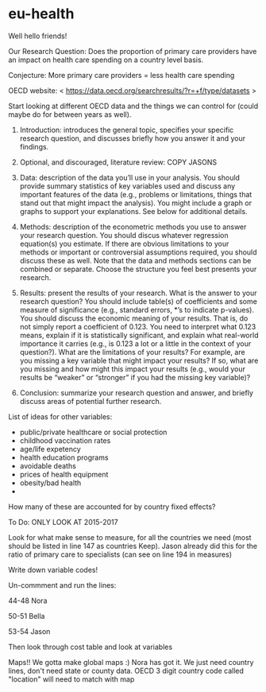 # eu-health

Well hello friends!

Our Research Question: Does the proportion of primary care providers have an impact on health care spending on a country level basis. 

Conjecture: More primary care providers = less health care spending

OECD website: < https://data.oecd.org/searchresults/?r=+f/type/datasets >

Start looking at different OECD data and the things we can control for (could maybe do for between years as well).

1) Introduction: introduces the general topic, specifies your specific research question, and discusses briefly how you answer it and your findings.

2) Optional, and discouraged, literature review: COPY JASONS

3) Data: description of the data you’ll use in your analysis. You should provide summary statistics of key variables used and discuss any important features of the data (e.g., problems or limitations, things that stand out that might impact the analysis). You might include a graph or graphs to support your explanations. See below for additional details.

4) Methods: description of the econometric methods you use to answer your research question. You should discus whatever regression equation(s) you estimate. If there are obvious limitations to your methods or important or controversial assumptions required, you should discuss these as well. Note that the data and methods sections can be combined or separate. Choose the structure you feel best presents your research.

5) Results: present the results of your research. What is the answer to your research question? You should include table(s) of coefficients and some measure of significance (e.g., standard errors, *’s to indicate p-values). You should discuss the economic meaning of your results. That is, do not simply report a coefficient of 0.123. You need to interpret what 0.123 means, explain if it is statistically significant, and explain what real-world importance it carries (e.g., is 0.123 a lot or a little in the context of your question?). What are the limitations of your results? For example, are you missing a key variable that might impact your results? If so, what are you missing and how might this impact your results (e.g., would your results be “weaker” or “stronger” if you had the missing key variable)?

6) Conclusion: summarize your research question and answer, and briefly discuss areas of potential further research.


List of ideas for other variables:
- public/private healthcare or social protection
- childhood vaccination rates
- age/life expetency
- health education programs
- avoidable deaths
- prices of health equipment
- obesity/bad health
- 

How many of these are accounted for by country fixed effects?


To Do: ONLY LOOK AT 2015-2017

Look for what make sense to measure, for all the countries we need (most should be listed in line 147 as countries Keep). Jason already did this for the ratio of primary care to specialists (can see on line 194 in measures)

Write down variable codes! 

Un-commment and run the lines:

44-48 Nora

50-51 Bella

53-54 Jason

Then look through cost table and look at variables

Maps!! We gotta make global maps :) Nora has got it. We just need country lines, don't need state or county data. OECD 3 digit country code called "location" will need to match with map
